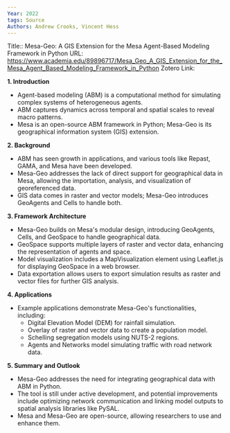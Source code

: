 ```yaml
---
Year: 2022
tags: Source
Authors: Andrew Crooks, Vincent Hess
---
```


Title:: Mesa-Geo: A GIS Extension for the Mesa Agent-Based Modeling Framework in Python
URL: https://www.academia.edu/89896717/Mesa_Geo_A_GIS_Extension_for_the_Mesa_Agent_Based_Modeling_Framework_in_Python
Zotero Link: 

**1. Introduction**
   - Agent-based modeling (ABM) is a computational method for simulating complex systems of heterogeneous agents.
   - ABM captures dynamics across temporal and spatial scales to reveal macro patterns.
   - Mesa is an open-source ABM framework in Python; Mesa-Geo is its geographical information system (GIS) extension.

**2. Background**
   - ABM has seen growth in applications, and various tools like Repast, GAMA, and Mesa have been developed.
   - Mesa-Geo addresses the lack of direct support for geographical data in Mesa, allowing the importation, analysis, and visualization of georeferenced data.
   - GIS data comes in raster and vector models; Mesa-Geo introduces GeoAgents and Cells to handle both.
  
**3. Framework Architecture**
   - Mesa-Geo builds on Mesa's modular design, introducing GeoAgents, Cells, and GeoSpace to handle geographical data.
   - GeoSpace supports multiple layers of raster and vector data, enhancing the representation of agents and space.
   - Model visualization includes a MapVisualization element using Leaflet.js for displaying GeoSpace in a web browser.
   - Data exportation allows users to export simulation results as raster and vector files for further GIS analysis.

**4. Applications**
   - Example applications demonstrate Mesa-Geo's functionalities, including:
      - Digital Elevation Model (DEM) for rainfall simulation.
      - Overlay of raster and vector data to create a population model.
      - Schelling segregation models using NUTS-2 regions.
      - Agents and Networks model simulating traffic with road network data.

**5. Summary and Outlook**
   - Mesa-Geo addresses the need for integrating geographical data with ABM in Python.
   - The tool is still under active development, and potential improvements include optimizing network communication and linking model outputs to spatial analysis libraries like PySAL.
   - Mesa and Mesa-Geo are open-source, allowing researchers to use and enhance them.

